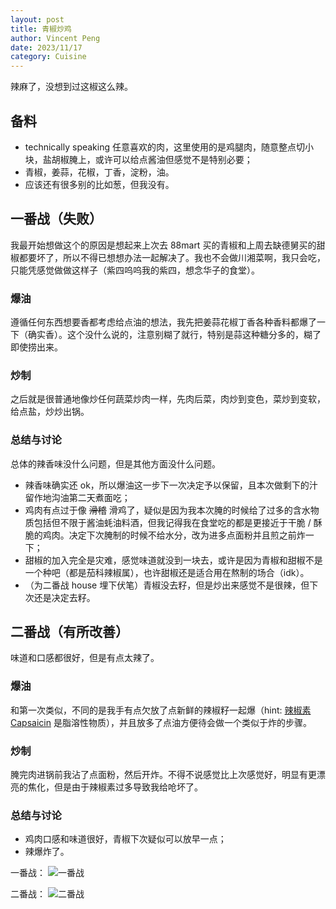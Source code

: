 ```yaml
---
layout: post
title: 青椒炒鸡
author: Vincent Peng
date: 2023/11/17
category: Cuisine
---
```


辣麻了，没想到过这椒这么辣。

## 备料

-   technically speaking 任意喜欢的肉，这里使用的是鸡腿肉，随意整点切小块，盐胡椒腌上，或许可以给点酱油但感觉不是特别必要；
-   青椒，姜蒜，花椒，丁香，淀粉，油。
-   应该还有很多别的比如葱，但我没有。

## 一番战（失败）

我最开始想做这个的原因是想起来上次去 88mart 买的青椒和上周去缺德舅买的甜椒都要坏了，所以不得已想想办法一起解决了。我也不会做川湘菜啊，我只会吃，只能凭感觉做做这样子（紫四呜呜我的紫四，想念华子的食堂）。

### 爆油

遵循任何东西想要香都考虑给点油的想法，我先把姜蒜花椒丁香各种香料都爆了一下（确实香）。这个没什么说的，注意别糊了就行，特别是蒜这种糖分多的，糊了即使捞出来。

### 炒制

之后就是很普通地像炒任何蔬菜炒肉一样，先肉后菜，肉炒到变色，菜炒到变软，给点盐，炒炒出锅。

### 总结与讨论

总体的辣香味没什么问题，但是其他方面没什么问题。

-   辣香味确实还 ok，所以爆油这一步下一次决定予以保留，且本次做剩下的汁留作地沟油第二天煮面吃；
-   鸡肉有点过于像 ~~滑稽~~ 滑鸡了，疑似是因为我本次腌的时候给了过多的含水物质包括但不限于酱油蚝油料酒，但我记得我在食堂吃的都是更接近于干脆 / 酥脆的鸡肉。决定下次腌制的时候不给水分，改为进多点面粉并且煎之前炸一下；
-   甜椒的加入完全是灾难，感觉味道就没到一块去，或许是因为青椒和甜椒不是一个种吧（都是茄科辣椒属），也许甜椒还是适合用在熬制的场合（idk）。
-   （为二番战 house 埋下伏笔）青椒没去籽，但是炒出来感觉不是很辣，但下次还是决定去籽。

## 二番战（有所改善）

味道和口感都很好，但是有点太辣了。

### 爆油

和第一次类似，不同的是我手有点欠放了点新鲜的辣椒籽一起爆（hint: [辣椒素 Capsaicin](https://en.wikipedia.org/wiki/Capsaicin) 是脂溶性物质），并且放多了点油方便待会做一个类似于炸的步骤。

### 炒制

腌完肉进锅前我沾了点面粉，然后开炸。不得不说感觉比上次感觉好，明显有更漂亮的焦化，但是由于辣椒素过多导致我给呛坏了。

### 总结与讨论

-   鸡肉口感和味道很好，青椒下次疑似可以放早一点；
-   辣爆炸了。

一番战：
![一番战]({{site.baseurl}}/assets/photos/cuisine/qingjiaochaorou1.jpg)

二番战：
![二番战]({{site.baseurl}}/assets/photos/cuisine/qingjiaochaorou2.jpg)
